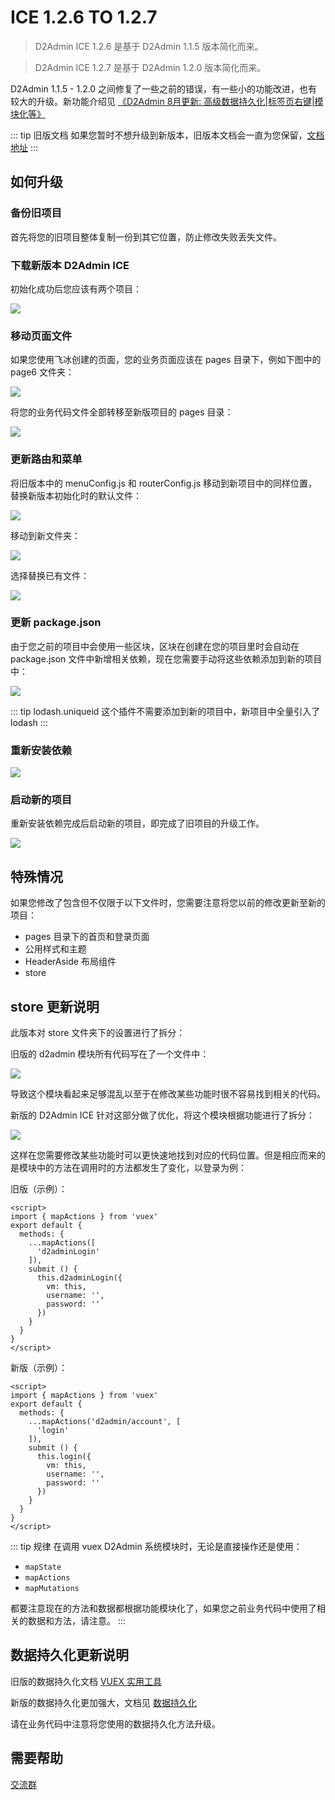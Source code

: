 # ICE 1.2.6 TO 1.2.7

> D2Admin ICE 1.2.6 是基于 D2Admin 1.1.5 版本简化而来。

> D2Admin ICE 1.2.7 是基于 D2Admin 1.2.0 版本简化而来。

D2Admin 1.1.5 - 1.2.0 之间修复了一些之前的错误，有一些小的功能改进，也有较大的升级。新功能介绍见 [《D2Admin 8月更新: 高级数据持久化|标签页右键|模块化等》](https://juejin.im/post/5b7d9640f265da436631a5a7)

::: tip 旧版文档
如果您暂时不想升级到新版本，旧版本文档会一直为您保留，[文档地址](http://app.d3collection.cn/d2-admin-doc/1.1.11/zh/)
:::

## 如何升级

### 备份旧项目

首先将您的旧项目整体复制一份到其它位置，防止修改失败丢失文件。

### 下载新版本 D2Admin ICE

初始化成功后您应该有两个项目：

![](http://qiniudn.fairyever.com/20180826155154.png?imageMogr2/auto-orient/thumbnail/1480x/blur/1x0/quality/100|imageslim)

### 移动页面文件

如果您使用飞冰创建的页面，您的业务页面应该在 pages 目录下，例如下图中的 page6 文件夹：

![](http://qiniudn.fairyever.com/20180826155652.png?imageMogr2/auto-orient/thumbnail/1480x/blur/1x0/quality/100|imageslim)

将您的业务代码文件全部转移至新版项目的 pages 目录：

![](http://qiniudn.fairyever.com/20180826160031.png?imageMogr2/auto-orient/thumbnail/1480x/blur/1x0/quality/100|imageslim)

### 更新路由和菜单

将旧版本中的 menuConfig.js 和 routerConfig.js 移动到新项目中的同样位置，替换新版本初始化时的默认文件：

![](http://qiniudn.fairyever.com/20180826160219.png?imageMogr2/auto-orient/thumbnail/1480x/blur/1x0/quality/100|imageslim)

移动到新文件夹：

![](http://qiniudn.fairyever.com/20180826160642.png?imageMogr2/auto-orient/thumbnail/1480x/blur/1x0/quality/100|imageslim)

选择替换已有文件：

![](http://qiniudn.fairyever.com/20180826160659.png?imageMogr2/auto-orient/thumbnail/1480x/blur/1x0/quality/100|imageslim)

### 更新 package.json

由于您之前的项目中会使用一些区块，区块在创建在您的项目里时会自动在 package.json 文件中新增相关依赖，现在您需要手动将这些依赖添加到新的项目中：

![](http://qiniudn.fairyever.com/20180826161511.png?imageMogr2/auto-orient/thumbnail/1480x/blur/1x0/quality/100|imageslim)

::: tip
lodash.uniqueid 这个插件不需要添加到新的项目中，新项目中全量引入了 lodash
:::

### 重新安装依赖

![](http://qiniudn.fairyever.com/20180826160847.png?imageMogr2/auto-orient/thumbnail/1480x/blur/1x0/quality/100|imageslim)

### 启动新的项目

重新安装依赖完成后启动新的项目，即完成了旧项目的升级工作。

![](http://qiniudn.fairyever.com/20180826162202.png?imageMogr2/auto-orient/thumbnail/1480x/blur/1x0/quality/100|imageslim)

## 特殊情况

如果您修改了包含但不仅限于以下文件时，您需要注意将您以前的修改更新至新的项目：

* pages 目录下的首页和登录页面
* 公用样式和主题
* HeaderAside 布局组件
* store

## store 更新说明

此版本对 store 文件夹下的设置进行了拆分：

旧版的 d2admin 模块所有代码写在了一个文件中：

![](http://qiniudn.fairyever.com/20180826162820.png?imageMogr2/auto-orient/thumbnail/1480x/blur/1x0/quality/100|imageslim)

导致这个模块看起来足够混乱以至于在修改某些功能时很不容易找到相关的代码。

新版的 D2Admin ICE 针对这部分做了优化，将这个模块根据功能进行了拆分：

![](http://qiniudn.fairyever.com/20180826163056.png?imageMogr2/auto-orient/thumbnail/1480x/blur/1x0/quality/100|imageslim)

这样在您需要修改某些功能时可以更快速地找到对应的代码位置。但是相应而来的是模块中的方法在调用时的方法都发生了变化，以登录为例：

旧版（示例）：

``` vue {5-14}
<script>
import { mapActions } from 'vuex'
export default {
  methods: {
    ...mapActions([
      'd2adminLogin'
    ]),
    submit () {
      this.d2adminLogin({
        vm: this,
        username: '',
        password: ''
      })
    }
  }
}
</script>
```

新版（示例）：

``` vue {5-14}
<script>
import { mapActions } from 'vuex'
export default {
  methods: {
    ...mapActions('d2admin/account', [
      'login'
    ]),
    submit () {
      this.login({
        vm: this,
        username: '',
        password: ''
      })
    }
  }
}
</script>
```

::: tip 规律
在调用 vuex D2Admin 系统模块时，无论是直接操作还是使用：

* `mapState`
* `mapActions`
* `mapMutations`

都要注意现在的方法和数据都根据功能模块化了，如果您之前业务代码中使用了相关的数据和方法，请注意。
:::

## 数据持久化更新说明

旧版的数据持久化文档 [VUEX 实用工具](http://app.d3collection.cn/d2-admin-doc/1.1.11/zh/plugins/vuex.html)

新版的数据持久化更加强大，文档见 [数据持久化](http://app.d3collection.cn/d2-admin-doc/lastest/zh/sys-db/)

请在业务代码中注意将您使用的数据持久化方法升级。

## 需要帮助

[交流群](/zh/communication-group-chat/)